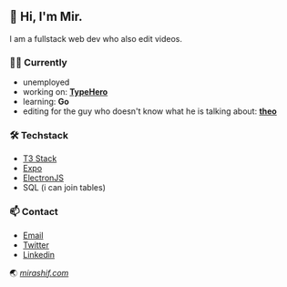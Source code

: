 ## 👋 Hi, I'm Mir.
I am a fullstack web dev who also edit videos. 

### 👨‍💻 Currently
  - unemployed
  - working on: [**TypeHero**](https://typehero.dev/)
  - learning: **Go**
  - editing for the guy who doesn't know what he is talking about: [**theo**](https://twitter.com/t3dotgg)

### 🛠️ Techstack 
  - [T3 Stack](https://github.com/t3-oss/create-t3-app#about)
  - [Expo](https://expo.dev/)
  - [ElectronJS](https://www.electronjs.org/)
  - SQL (i can join tables)

### 📫 Contact
  - [Email](mailto:mirashif01@gmail.com)
  - [Twitter](https://twitter.com/mirashif1)
  - [Linkedin](https://www.linkedin.com/in/mirashif/)

🌏 [_mirashif.com_](https://www.mirashif.com/)
